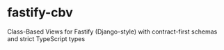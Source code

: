 # fastify-cbv
Class-Based Views for Fastify (Django-style) with contract-first schemas and strict TypeScript types
